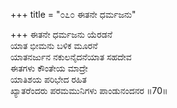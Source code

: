 +++
title = "೦೭೦ ಈತನೇ ಧರ್ಮಜನು"

+++
ಈತನೇ ಧರ್ಮಜನು ಯೆರಡನೆ  
ಯಾತ ಭೀಮನು ಬಳಿಕ ಮೂರನೆ  
ಯಾತನರ್ಜುನ ನಕುಲನೈದನೆಯಾತ ಸಹದೇವ   
ಈತಗಳು ಕೌಂತೇಯ ಮಾದ್ರೇ  
ಯಾತಿಶಯ ಪರಿಭೇದ ರಹಿತ  
ಖ್ಯಾತರೆಂದರು ಪರಮಮುನಿಗಳು ಪಾಂಡುನಂದನರ      ॥70॥